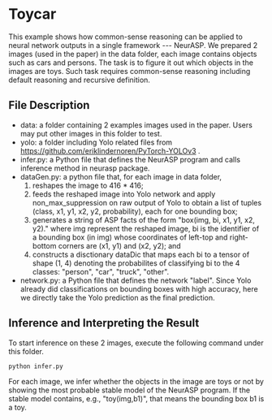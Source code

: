 # Toycar
This example shows how common-sense reasoning can be applied to neural network outputs in a single framework --- NeurASP. We prepared 2 images (used in the paper) in the data folder, each image contains objects such as cars and persons. The task is to figure it out which objects in the images are toys. Such task requires common-sense reasoning including default reasoning and recursive definition.

## File Description
* data: a folder containing 2 examples images used in the paper. Users may put other images in this folder to test.
* yolo: a folder including Yolo related files from https://github.com/eriklindernoren/PyTorch-YOLOv3 .
* infer.py: a Python file that defines the NeurASP program and calls inference method in neurasp package.
* dataGen.py: a python file that, for each image in data folder, 
  1. reshapes the image to 416 * 416; 
  2. feeds the reshaped image into Yolo network and apply non_max_suppression on raw output of Yolo to obtain a list of tuples (class, x1, y1, x2, y2, probability), each for one bounding box; 
  3. generates a string of ASP facts of the form "box(img, bi, x1, y1, x2, y2)." where img represent the reshaped image, bi is the identifier of a bounding box (in img) whose coordinates of left-top and right-bottom corners are (x1, y1) and (x2, y2); and 
  4. constructs a disctionary dataDic that maps each bi to a tensor of shape (1, 4) denoting the probabilites of classifying bi to the 4 classes: "person", "car", "truck", "other".
* network.py: a Python file that defines the network "label". Since Yolo already did classifications on bounding boxes with high accuracy, here we directly take the Yolo prediction as the final prediction.

## Inference and Interpreting the Result
To start inference on these 2 images, execute the following command under this folder.
```
python infer.py
```
For each image, we infer whether the objects in the image are toys or not by showing the most probable stable model of the NeurASP program. If the stable model contains, e.g., "toy(img,b1)", that means the bounding box b1 is a toy.
